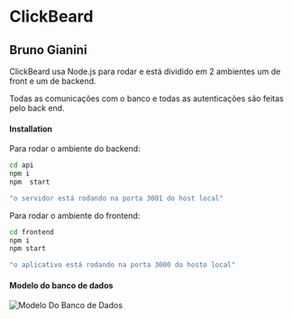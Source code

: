 # ClickBeard
## Bruno Gianini

ClickBeard usa Node.js para rodar e está dividido em 2 ambientes um de front e um de backend.

Todas as comunicações com o banco e todas as autenticações são feitas pelo back end.

#### Installation


Para rodar o ambiente do backend:
```sh
cd api
npm i
npm  start

"o servidor está rodando na porta 3001 do host local"
```

Para rodar o ambiente do frontend:

```sh
cd frontend
npm i
npm start

"o aplicativo está rodando na porta 3000 do hosto local"
```


#### Modelo do banco de dados

![Modelo Do Banco de Dados](https://user-images.githubusercontent.com/34845364/236713632-b7b40379-4bc8-4e81-b2b6-2605aab8478e.png)
